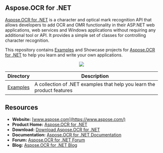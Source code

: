 ## Aspose.OCR for .NET

[Aspose.OCR for .NET](https://products.aspose.com/ocr/net) is a character and optical mark recognition API that allows developers to add OCR and OMR functionality in their ASP.NET web applications, web services and Windows applications without requiring any additional tool or API. It provides a simple set of classes for controlling character recognition.

This repository contains [Examples](Examples) and Showcase projects for [Aspose.OCR for .NET](https://products.aspose.com/ocr/net) to help you learn and write your own applications.

<p align="center">
  <a href="https://github.com/asposeocr/Aspose_OCR_NET/archive/master.zip">
    <img src="http://i.imgur.com/hwNhrGZ.png" />
  </a>
</p>

Directory | Description
--------- | -----------
[Examples](Examples)  | A collection of .NET examples that help you learn the product features

## Resources

+ **Website:** [www.aspose.com](https://www.aspose.com/)
+ **Product Home:** [Aspose.OCR for .NET](https://products.aspose.com/ocr/net)
+ **Download:** [Download Aspose.OCR for .NET](https://downloads.aspose.com/ocr/net)
+ **Documentation:** [Aspose.OCR for .NET Documentation](https://docs.aspose.com/display/ocrnet/Home)
+ **Forum:** [Aspose.OCR for .NET Forum](https://forum.aspose.com/c/ocr)
+ **Blog:** [Aspose.OCR for .NET Blog](https://blog.aspose.com/category/aspose-products/aspose-ocr-product-family/)
